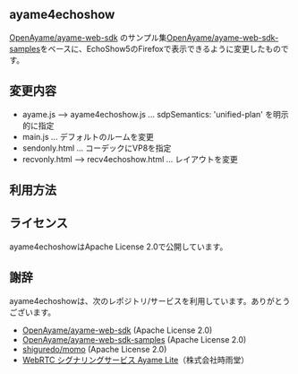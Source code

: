 ## ayame4echoshow

[OpenAyame/ayame-web-sdk](https://github.com/OpenAyame/ayame-web-sdk) のサンプル集[OpenAyame/ayame-web-sdk-samples](https://github.com/OpenAyame/ayame-web-sdk-samples)をベースに、EchoShow5のFirefoxで表示できるように変更したものです。

## 変更内容

- ayame.js --> ayame4echoshow.js ... sdpSemantics: 'unified-plan' を明示的に指定
- main.js ... デフォルトのルームを変更
- sendonly.html ... コーデックにVP8を指定
- recvonly.html --> recv4echoshow.html ... レイアウトを変更

## 利用方法

## ライセンス

ayame4echoshowはApache License 2.0で公開しています。

## 謝辞

ayame4echoshowは、次のレポジトリ/サービスを利用しています。ありがとうございます。

- [OpenAyame/ayame-web-sdk](https://github.com/OpenAyame/ayame-web-sdk)  (Apache License 2.0)
- [OpenAyame/ayame-web-sdk-samples](https://github.com/OpenAyame/ayame-web-sdk-samples) (Apache License 2.0)
- [shiguredo/momo](https://github.com/shiguredo/momo) (Apache License 2.0)
- [WebRTC シグナリングサービス Ayame Lite](https://ayame-lite.shiguredo.jp/beta)（株式会社時雨堂）


